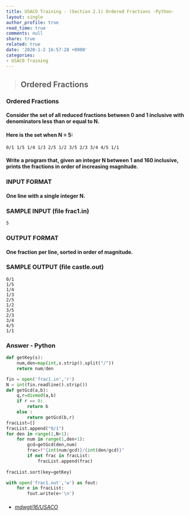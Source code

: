 ```yaml
---
title: USACO Training - (Section 2.1) Ordered Fractions -Python-
layout: single
author_profile: true
read_time: true
comments: null
share: true
related: true
date: '2020-1-2 16:57:28 +0900'
categories:
- USACO Training
---
```


> ## Ordered Fractions

### Ordered Fractions
#### Consider the set of all reduced fractions between 0 and 1 inclusive with denominators less than or equal to N.

#### Here is the set when N = 5:

	0/1 1/5 1/4 1/3 2/5 1/2 3/5 2/3 3/4 4/5 1/1
	
#### Write a program that, given an integer N between 1 and 160 inclusive, prints the fractions in order of increasing magnitude.

### INPUT FORMAT
#### One line with a single integer N.

	
### SAMPLE INPUT (file frac1.in)
	5


### OUTPUT FORMAT

#### One fraction per line, sorted in order of magnitude.


### SAMPLE OUTPUT (file castle.out)
	0/1
	1/5
	1/4
	1/3
	2/5
	1/2
	3/5
	2/3
	3/4
	4/5
	1/1
	

		
### Answer - Python
```python
def getKey(s):
    num,den=map(int,s.strip().split("/"))
    return num/den

fin = open('frac1.in','r')
N = int(fin.readline().strip())
def getGcd(a,b):
    q,r=divmod(a,b)
    if r == 0:
        return b
    else :
        return getGcd(b,r)
fracList=[]
fracList.append("0/1")
for den in range(1,N+1):
    for num in range(1,den+1):
        gcd=getGcd(den,num)
        frac=f"{int(num/gcd)}/{int(den/gcd)}"
        if not frac in fracList:
            fracList.append(frac)
            
fracList.sort(key=getKey)

with open('frac1.out','w') as fout:
    for e in fracList:
        fout.write(e+'\n')
```

* ###### [mdwgti16/USACO]

[mdwgti16/USACO]: https://github.com/mdwgti16/USACO/tree/master/USACO/Chapter%202/Section%201